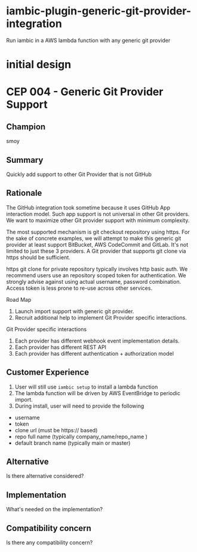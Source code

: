 # iambic-plugin-generic-git-provider-integration
Run iambic in a AWS lambda function with any generic git provider

# initial design

# CEP 004 - Generic Git Provider Support

## Champion
smoy

## Summary
Quickly add support to other Git Provider that is not GitHub

## Rationale
The GitHub integration took sometime because it uses GitHub App interaction model. Such app
support is not universal in other Git providers. We want to maximize other Git provider support
with minimum complexity.

The most supported mechanism is git checkout repository using https. For the sake of concrete
examples, we will attempt to make this generic git provider at least support BitBucket,
AWS CodeCommit and GitLab. It's not limited to just these 3 providers. A Git provider
that supports git clone via https should be sufficient.

https git clone for private repository typically involves http basic auth. We
recommend users use an repository scoped token for authentication. We strongly
advise against using actual username, password combination. Access token is
less prone to re-use across other services.

Road Map
1. Launch import support with generic git provider.
2. Recruit additional help to implement Git Provider specific interactions.

Git Provider specific interactions

1. Each provider has different webhook event implementation details.
1. Each provider has different REST API
1. Each provider has different authentication + authorization model

## Customer Experience
1. User will still use `iambic setup` to install a lambda function
1. The lambda function will be driven by AWS EventBridge to periodic
import.
1. During install, user will need to provide the following

* username
* token
* clone url (must be https:// based)
* repo full name (typically company_name/repo_name )
* default branch name (typically main or master)

## Alternative
Is there alternative considered?

## Implementation
What's needed on the implementation?

## Compatibility concern
Is there any compatibility concern?